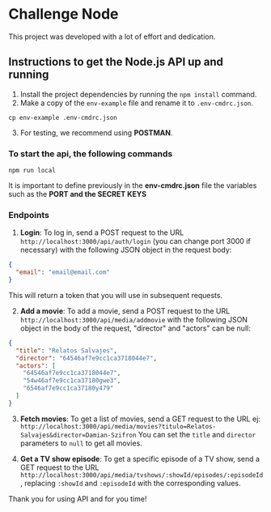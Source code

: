 # Challenge Node

This project was developed with a lot of effort and dedication.

## Instructions to get the Node.js API up and running

1. Install the project dependencies by running the `npm install` command.
2. Make a copy of the `env-example` file and rename it to `.env-cmdrc.json`.

`cp env-example .env-cmdrc.json` 

3. For testing, we recommend using **POSTMAN**.

### To start the api, the following commands
`npm run local`

It is important to define previously in the **env-cmdrc.json** file the variables such as the **PORT and the SECRET KEYS**

### Endpoints

1. **Login**: To log in, send a POST request to the URL `http://localhost:3000/api/auth/login` (you can change port 3000 if necessary) with the following JSON object in the request body:

```json
{
  "email": "email@email.com"
}
```

This will return a token that you will use in subsequent requests.

2. **Add a movie**: To add a movie, send a POST request to the URL `http://localhost:3000/api/media/addmovie` with the following JSON object in the body of the request, "director" and "actors" can be null:

```json
{
  "title": "Relatos Salvajes",
  "director": "64546af7e9cc1ca3718044e7",
  "actors": [
    "64546af7e9cc1ca3718044e7",
    "54w46af7e9cc1ca37180gwe3",
    "6546af7e9cc1ca37180y479"
  ]
}
```

3. **Fetch movies**: To get a list of movies, send a GET request to the URL ej:
 `http://localhost:3000/api/media/movies?titulo=Relatos-Salvajes&director=Damian-Szifron`
 You can set the `title` and `director` parameters to `null` to get all movies.

4. **Get a TV show episode**: To get a specific episode of a TV show, send a GET request to the URL `http://localhost:3000/api/media/tvshows/:showId/episodes/:episodeId`,
replacing `:showId` and `:episodeId` with the corresponding values.

Thank you for using API and for you time!
